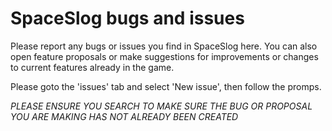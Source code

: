 # SpaceSlog bugs and issues
Please report any bugs or issues you find in SpaceSlog here. You can also open feature proposals or make suggestions for improvements or changes to current features already in the game.

Please goto the 'issues' tab and select 'New issue', then follow the promps.


*PLEASE ENSURE YOU SEARCH TO MAKE SURE THE BUG OR PROPOSAL YOU ARE MAKING HAS NOT ALREADY BEEN CREATED*

